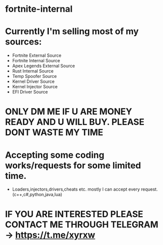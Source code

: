 # fortnite-internal

# Currently I'm selling most of my sources:
  - Fortnite External Source
  - Fortnite Internal Source
  - Apex Legends External Source
  - Rust Internal Source
  - Temp Spoofer Source
  - Kernel Driver Source
  - Kernel Injector Source
  - EFI Driver Source

# ONLY DM ME IF U ARE MONEY READY AND U WILL BUY. PLEASE DONT WASTE MY TIME

# Accepting some coding works/requests for some limited time.
  - Loaders,injectors,drivers,cheats etc. mostly I can accept every request. (c++,c#,python,java,lua)

# IF YOU ARE INTERESTED PLEASE CONTACT ME THROUGH TELEGRAM -> https://t.me/xyrxw
